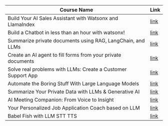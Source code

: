 | Course Name | Link |
| --- | --- |
| Build Your AI Sales Assistant with Watsonx and LlamaIndex | [link](https://apps.cognitiveclass.ai/learning/course/course-v1:IBMSkillsNetwork+GPXX0OLGEN+v1/home) |
| Build a Chatbot in less than an hour with watsonx! | [link](https://apps.cognitiveclass.ai/learning/course/course-v1:IBMSkillsNetwork+GPXX0TTBEN+v1/home) |
| Summarize private documents using RAG, LangChain, and LLMs | [link](https://apps.cognitiveclass.ai/learning/course/course-v1:IBMSkillsNetwork+GPXX0FVDEN+v1/home) |
| Create an AI agent to fill forms from your private documents | [link](https://apps.cognitiveclass.ai/learning/course/course-v1:IBMSkillsNetwork+GPXX0QXCEN+v1/home) |
| Solve real problems with LLMs: Create a Customer Support App | [link](https://apps.cognitiveclass.ai/learning/course/course-v1:IBMSkillsNetwork+GPXX0A5HEN+v1/home) |
| Automate the Boring Stuff With Large Language Models | [link](https://apps.cognitiveclass.ai/learning/course/course-v1:IBMSkillsNetwork+GPXX0C2NEN+v1/home) |
| Summarize Your Private Data with LLMs & Generative AI | [link](https://apps.cognitiveclass.ai/learning/course/course-v1:IBMSkillsNetwork+GPXX0OLGEN+v1/home) |
| AI Meeting Companion: From Voice to Insight | [link](https://apps.cognitiveclass.ai/learning/course/course-v1:IBMSkillsNetwork+GPXX04C6EN+v1/home) |
| Your Personalized Job Application Coach based on LLM | [link](https://apps.cognitiveclass.ai/learning/course/course-v1:IBMSkillsNetwork+GPXX0K48EN+v1/home) |
| Babel Fish with LLM STT TTS | [link](https://apps.cognitiveclass.ai/learning/course/course-v1:IBMSkillsNetwork+GPXX0PPIEN+v1/home) |